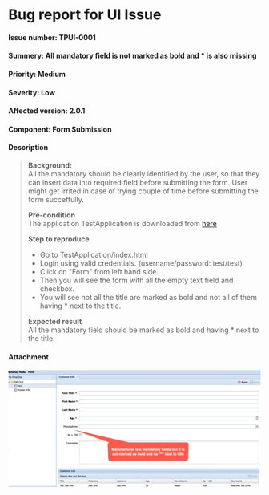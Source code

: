 # Bug report for UI Issue

#### Issue number: TPUI-0001
#### Summery: All mandatory field is not marked as bold and * is also missing
#### Priority: Medium
#### Severity: Low
#### Affected version: 2.0.1
#### Component: Form Submission
#### Description
> **Background:**
> <br>All the mandatory should be clearly identified by the user, so that they can insert data into required field before 
> submitting the form. User might get irrited in case of trying couple of time before submitting the form succeffully.
>
> **Pre-condition**
> <br>The application TestApplication is downloaded from [here](https://git.toptal.com/screening/md-samsul-kabir/tree/master/uiautomation/TestApplication)
>
> **Step to reproduce**
> * Go to TestApplication/index.html
> * Login using valid credentials. (username/password: test/test)
> * Click on "Form" from left hand side.
> * Then you will see the form with all the empty text field and checkbox.
> * You will see not all the title are marked as bold and not all of them having * next to the title.
>
> **Expected result**
> <br>All the mandatory field should be marked as bold and having * next to the title.

#### Attachment
![Optional Text](mandatoryFieldBug.png)